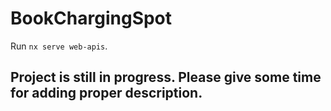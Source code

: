 # BookChargingSpot

Run `nx serve web-apis`.

## Project is still in progress. Please give some time for adding proper description.
